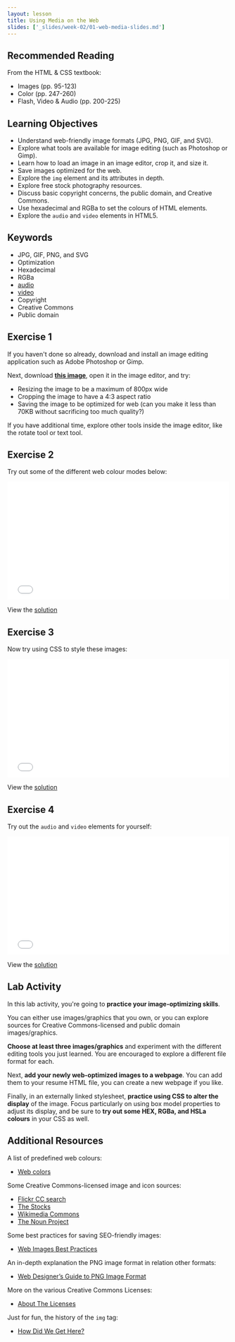 ```yaml
---
layout: lesson
title: Using Media on the Web
slides: ['_slides/week-02/01-web-media-slides.md']
---
```


## Recommended Reading

From the HTML & CSS textbook:

- Images (pp. 95-123)
- Color (pp. 247-260)
- Flash, Video & Audio (pp. 200-225)

## Learning Objectives

- Understand web-friendly image formats (JPG, PNG, GIF, and SVG).
- Explore what tools are available for image editing (such as Photoshop or Gimp).
- Learn how to load an image in an image editor, crop it, and size it.
- Save images optimized for the web.
- Explore the `img` element and its attributes in depth.
- Explore free stock photography resources.
- Discuss basic copyright concerns, the public domain, and Creative Commons.
- Use hexadecimal and RGBa to set the colours of HTML elements.
- Explore the `audio` and `video` elements in HTML5.

## Keywords

- JPG, GIF, PNG, and SVG
- Optimization
- Hexadecimal
- RGBa
- [audio](https://developer.mozilla.org/en/docs/Web/HTML/Element/audio)
- [video](https://developer.mozilla.org/en/docs/Web/HTML/Element/video)
- Copyright
- Creative Commons
- Public domain

## Exercise 1

If you haven't done so already, download and install an image editing application such as Adobe Photoshop or Gimp.

Next, download **[this image](https://www.flickr.com/photos/jdhancock/12708712045/)**, open it in the image editor, and try:

- Resizing the image to be a maximum of 800px wide
- Cropping the image to have a 4:3 aspect ratio
- Saving the image to be optimized for web (can you make it less than 70KB without sacrificing too much quality?)

If you have additional time, explore other tools inside the image editor, like the rotate tool or text tool.

## Exercise 2

Try out some of the different web colour modes below:

<iframe height='268' scrolling='no' src='//codepen.io/redacademy/embed/WvOmvY/?height=268&theme-id=0&default-tab=css' frameborder='no' allowtransparency='true' allowfullscreen='true' style='width: 100%;'>See the Pen <a href='http://codepen.io/redacademy/pen/WvOmvY/'>WvOmvY</a> by RED Academy (<a href='http://codepen.io/redacademy'>@redacademy</a>) on <a href='http://codepen.io'>CodePen</a>.
</iframe>

View the [solution](http://codepen.io/redacademy/pen/VLWReW)

## Exercise 3

Now try using CSS to style these images:

<iframe height='268' scrolling='no' src='//codepen.io/redacademy/embed/mJqwVE/?height=268&theme-id=0&default-tab=css' frameborder='no' allowtransparency='true' allowfullscreen='true' style='width: 100%;'>See the Pen <a href='http://codepen.io/redacademy/pen/mJqwVE/'>mJqwVE</a> by RED Academy (<a href='http://codepen.io/redacademy'>@redacademy</a>) on <a href='http://codepen.io'>CodePen</a>.
</iframe>

View the [solution](http://codepen.io/redacademy/pen/LVOLNY)

## Exercise 4

Try out the `audio` and `video` elements for yourself:

<iframe height='268' scrolling='no' src='//codepen.io/redacademy/embed/QbBaGE/?height=268&theme-id=0&default-tab=html' frameborder='no' allowtransparency='true' allowfullscreen='true' style='width: 100%;'>See the Pen <a href='http://codepen.io/redacademy/pen/QbBaGE/'>QbBaGE</a> by RED Academy (<a href='http://codepen.io/redacademy'>@redacademy</a>) on <a href='http://codepen.io'>CodePen</a>.
</iframe>

View the [solution](http://codepen.io/redacademy/pen/zGLpoR)

## Lab Activity

In this lab activity, you're going to **practice your image-optimizing skills**.

You can either use images/graphics that you own, or you can explore sources for Creative Commons-licensed and public domain images/graphics.

**Choose at least three images/graphics** and experiment with the different editing tools you just learned. You are encouraged to explore a different file format for each.

Next, **add your newly web-optimized images to a webpage**. You can add them to your resume HTML file, you can create a new webpage if you like.

Finally, in an externally linked stylesheet, **practice using CSS to alter the display** of the image. Focus particularly on using box model properties to adjust its display, and be sure to **try out some HEX, RGBa, and HSLa colours** in your CSS as well.

## Additional Resources

A list of predefined web colours:

- [Web colors](http://en.wikipedia.org/wiki/Web_colors)

Some Creative Commons-licensed image and icon sources:

- [Flickr CC search](https://www.flickr.com/search/?license=2%2C3%2C4%2C5%2C6%2C9)
- [The Stocks](http://thestocks.im/)
- [Wikimedia Commons](https://commons.wikimedia.org/wiki/Main_Page)
- [The Noun Project](https://thenounproject.com/)

Some best practices for saving SEO-friendly images:

- [Web Images Best Practices](http://www.commercev3.com/website-images-best-practices-2014-seo/)

An in-depth explanation the PNG image format in relation other formats:

- [Web Designer’s Guide to PNG Image Format](http://sixrevisions.com/web_design/web-designers-guide-to-png-image-format/)

More on the various Creative Commons Licenses:

- [About The Licenses](https://creativecommons.org/licenses/)

Just for fun, the history of the `img` tag:

- [How Did We Get Here?](http://diveintohtml5.info/past.html)
